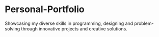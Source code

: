 # Personal-Portfolio
Showcasing my diverse skills in programming, designing and problem-solving through innovative projects and creative solutions.
